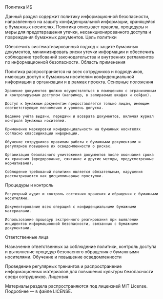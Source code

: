 Политика ИБ

Данный раздел содержит политику информационной безопасности, направленную на защиту конфиденциальной информации, хранящейся в бумажных носителях. Политика описывает правила, процедуры и меры для предотвращения утечки, несанкционированного доступа и повреждения бумажных документов.
Цель политики

Обеспечить систематизированный подход к защите бумажных документов, минимизировать риски утечки информации и обеспечить соблюдение требований законодательства и внутренних регламентов по информационной безопасности.
Область применения

Политика распространяется на всех сотрудников и подрядчиков, имеющих доступ к бумажным носителям конфиденциальной информации в организации и в рамках проекта.
Основные положения

    Хранение документов должно осуществляться в помещениях с ограниченным и контролируемым доступом (например, в запираемых шкафах и сейфах).

    Доступ к бумажным документам предоставляется только лицам, имеющим соответствующие полномочия и уровень допуска.

    Ведение учёта выдачи, передачи и возврата документов, включая журнал контроля бумажных носителей.

    Применение маркировки конфиденциальности на бумажных носителях согласно классификации информации.

    Обучение сотрудников правилам работы с бумажными документами и регулярное повышение их осведомленности о рисках.

    Организация безопасного уничтожения документов после окончания срока их хранения (шредирование, сжигание и другие методы, предусмотренные нормативами).

    Соблюдение требований политики является обязательным, нарушения рассматриваются как дисциплинарные проступки.

Процедуры и контроль

    Регулярный аудит и контроль состояния хранения и обращения с бумажными носителями.

    Документирование всех операций с конфиденциальными бумажными материалами.

    Использование процедур экстренного реагирования при выявлении инцидентов информационной безопасности, связанных с бумажными документами.

Ответственные лица

Назначение ответственных за соблюдение политики, контроль доступа и выполнение процедур безопасного обращения с бумажными носителями.
Обучение и повышение осведомленности

Проведение регулярных тренингов и распространение информационных материалов для повышения культуры безопасности среди сотрудников.
Лицензия

Материалы раздела распространяются под лицензией MIT License. Подробнее — в файле LICENSE.
